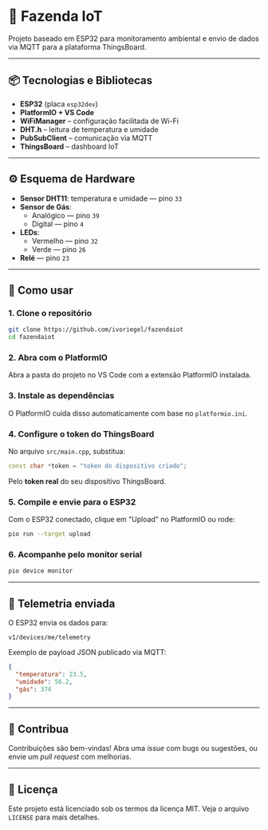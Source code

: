 # 🌾 Fazenda IoT

Projeto baseado em ESP32 para monitoramento ambiental e envio de dados via MQTT para a plataforma ThingsBoard.

---

## 📦 Tecnologias e Bibliotecas

- **ESP32** (placa `esp32dev`)
- **PlatformIO + VS Code**
- **WiFiManager** – configuração facilitada de Wi-Fi
- **DHT.h** – leitura de temperatura e umidade
- **PubSubClient** – comunicação via MQTT
- **ThingsBoard** – dashboard IoT

---

## ⚙️ Esquema de Hardware

- **Sensor DHT11**: temperatura e umidade — pino `33`
- **Sensor de Gás**:
  - Analógico — pino `39`
  - Digital — pino `4`
- **LEDs**:
  - Vermelho — pino `32`
  - Verde — pino `26`
- **Relé** — pino `23`

---

## 🚀 Como usar

### 1. Clone o repositório

```bash
git clone https://github.com/ivoriegel/fazendaiot
cd fazendaiot
```

### 2. Abra com o PlatformIO

Abra a pasta do projeto no VS Code com a extensão PlatformIO instalada.

### 3. Instale as dependências

O PlatformIO cuida disso automaticamente com base no `platformio.ini`.

### 4. Configure o token do ThingsBoard

No arquivo `src/main.cpp`, substitua:

```cpp
const char *token = "token do dispositivo criado";
```

Pelo **token real** do seu dispositivo ThingsBoard.

### 5. Compile e envie para o ESP32

Com o ESP32 conectado, clique em "Upload" no PlatformIO ou rode:

```bash
pio run --target upload
```

### 6. Acompanhe pelo monitor serial

```bash
pio device monitor
```

---

## 📡 Telemetria enviada

O ESP32 envia os dados para:

```
v1/devices/me/telemetry
```

Exemplo de payload JSON publicado via MQTT:

```json
{
  "temperatura": 23.5,
  "umidade": 56.2,
  "gás": 374
}
```

---

## 🤝 Contribua

Contribuições são bem-vindas! Abra uma *issue* com bugs ou sugestões, ou envie um *pull request* com melhorias.

---

## 📜 Licença

Este projeto está licenciado sob os termos da licença MIT. Veja o arquivo `LICENSE` para mais detalhes.
